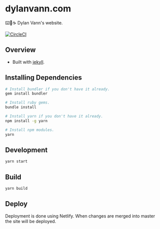 # dylanvann.com

⌨️🤖☕️ Dylan Vann's website.

[![CircleCI](https://circleci.com/gh/DylanVann/dylanvann-com.svg?style=svg)](https://circleci.com/gh/DylanVann/dylanvann-com)

## Overview

- Built with [jekyll](https://jekyllrb.com/).

## Installing Dependencies

```bash
# Install bundler if you don't have it already.
gem install bundler

# Install ruby gems.
bundle install

# Install yarn if you don't have it already.
npm install -g yarn

# Install npm modules.
yarn
```

## Development

```bash
yarn start
```

## Build

```bash
yarn build
```

## Deploy

Deployment is done using Netlify.
When changes are merged into master the site will be deployed.